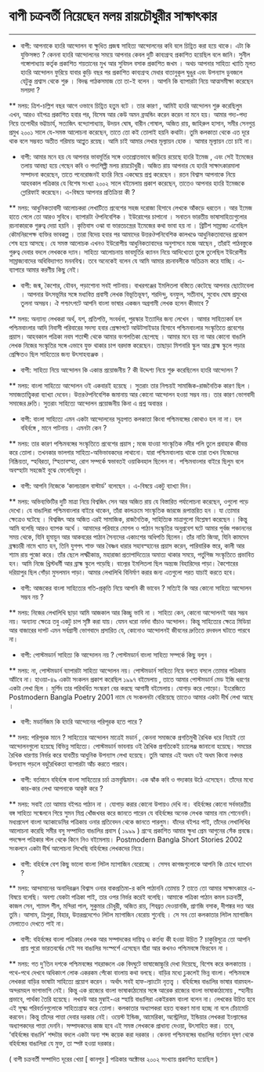 ﻿# বাপী চক্রবর্তী নিয়েছেন মলয় রায়চৌধুরীর সাক্ষাৎকার
-----------------

* বাপী: আপনাকে হাংরি আন্দোলন বা ক্ষুধিত প্রজন্ম সাহিত্য আন্দোলনের কবি বলে চিহ্ণিত করা হয়ে থাকে। এটা কি যুক্তিসঙ্গত ? কেননা হাংরি আন্দোলনের সময়ে আপনার কেবল দুটি কাব্যগ্রন্হ প্রকাশিত হয়েছিল বলে জানি। সুনীল গঙ্গোপাধ্যায় কর্তৃক প্রকাশিত শয়তানের মুখ আর সুবিমল বসাক প্রকাশিত জখম । অথচ আপনার সাহিত্য খ্যাতি মূলত হাংরি আন্দোলন ফুরিয়ে যাবার কুড়ি বছর পর প্রকাশিত কাব্যগ্রন্হ মেধার বাতানুকূল ঘুঙুর এবং উপন্যাস ডুবজলে যেটুকু প্রশ্বাস থেকে শুরু । বিদগ্ধ পাঠকসমাজ তো তা-ই বলেন । আপনি কি ব্যাপারটা নিয়ে আত্মসমীক্ষা করেছেন মলয়দা ?

** মলয়: ত্রিশ-চল্লিশ বছর আগে ওভাবে চিহ্ণিত হতুম বটে । তার কারণ , আমিই হাংরি আন্দোলন শুরু করেছিলুম এখন, আরও বইপত্র প্রকাশিত হবার পর, বিসেষ আর কেউ অমন ব্রঅন্ডিং করেন করেন না মনে হয়। আমার গদ্য-পদ্য নিয়ে তপোধীর ভট্টাচার্য, সত্যজিৎ বন্দ্যোপাধ্যায়, উদয়ন ঘোষ, বারীন গোষাল, অজিত রায়, জাহিরুল হাসান, সমীর সেনগুপ্ত প্রমুখ ২০০১ সালে যে-সমস্ত আলোচনা করেছেন, তাতে তো কই তোলাই হয়নি কথাটা। তুমি কলকাতা থেকে এত দূরে থাক বলে সম্ভবত অতীত গরিমায় আপ্লুত রয়েছ। আমি চাই আমার লেখার মূল্যায়ন হোক । আমার মূল্যায়ন তো চাই না।

* বাপী: আমার মনে হয় যে আপনার ভাবমূর্তির সঙ্গে ওতপ্রোতভাবে জড়িয়ে রয়েছে হাংরি ইমেজ , এবং সেই ইমেজের তলায় আবছা হয়ে গেছেন কবি ও গদ্যশিল্পী মলয় রায়চৌধুরী। অজিত রায় আপনার যে হাংরি সাক্ষাৎকারমালা সম্পাদনা করেছেন, তাতে পনেরোজনই হাংরি নিয়ে একঘেয়ে প্রশ্ন করেছেন । রতন বিশ্বাস আপনাকে নিয়ে আহবকাল পত্রিকার যে বিশেষ সংখ্যা ২০০২ সালে বইমেলায় প্রকাশ করেছেন, তাতেও আপনার হাংরি ইমেজকে গ্লোরিফাই করেছেন। এ-বিষয়ে আপনার প্রতিক্রিয়া কী ?

**  মলয়: আধুনিকতাবাদী আলোচকরা লেখাটিতে প্রবেশের সহজ দরোজা হিসাবে লেখকে আঁকড়ে ধরতেন । আর ইমেজ হাতে পেলে তো আরও সুবিধে। ব্যাপারটা ঔপনিবেশিক । ইউরোপের চাপানো । সনাতন ভারতীয় ভাষাসাহিত্যগুলোর রচনাকারকে গুরুত্ব দেয়া হয়নি । কৃত্তিবাস ওঝা বা ভারতচন্দ্রের ইমেজের কথা ভাবা হয় না । ব্রিটিশ সাম্রাজ্য এনেছিল কৌমনিরপেক্ষ ব্যক্তির ভাবকল্প । তারা বিদেয় হবার পর আমাদের উত্তরঔপনিবেশিক কালখণ্ডে আধুনিকতাবাদের প্রকোপ শেষ হয়ে আসছে। যে সমস্ত আলোচক এখনও ইউরোপীয় আধুনিকতাবাদের অনুশাসনে মজে আছেন , তাঁরাই পাঠবস্তুকে গুরুত্ব দেবার বদলে লেখককে দ্যান। সাহিত্য আলোচনায় ভাবমূর্তির ক্যানন নিয়ে আদিখ্যেতা তুঙ্গে তুলেছিল ইউরোপীয় সাম্রাজ্যবাদের অধিবিদ্যাগত মননবিশ্ব। তবে অনেকেই বলেন যে আমি আমার রচনাবলীকে অতিক্রম করে যাচ্ছি। এ-ব্যাপারে আমার করণীয় কিছু নেই।

* বাপী: জন্ম, কৈশোর, যৌবন, পড়াশোনা সবই পাটনায়। বাখরগঞ্জের ইমলিতলা বস্তিতে কেটেছে আপনার ছোটোবেলা । আপনার উৎসভূমির সঙ্গে মধ্যবিত্ত প্রবাসী লেখক বিভূতিভূষণ, শরদিন্দু, বনফুল, সতীনাথ, সুবোধ ঘোষ প্রমুখের তুলনা অসম্ভব। ঐ পশ্চাৎপটে আপনি বাংলা ভাষার একজন অগ্রগামী লেখক হলেন কীভাবে ?

**  মলয়: অন্যান্য লেখকরা অর্থ, যশ, প্রতিপত্তি, সংবর্ধনা, পুরস্কার ইত্যাদির জন্য লেখেন । আমার সাহিত্যকর্ম হল পশ্চিমবাংলার আদি নিবাসী পরিবারের সদস্য হবার প্রেক্ষাপটে আউটসাইডার হিসাবে পশ্চিমবাংলার সংস্কৃতিতে প্রবেশের প্রয়াস। আহবকাল পত্রিকা নবম শতাব্দী থেকে আমার বংশলতিকা ছেপেছে । আমার মনে হয় না আর কোনো বাঙালি লেখক নিজের সংস্কৃতির সঙ্গে এভাবে যুক্ত থাকার চাপ বরদাস্ত করেছেন। তাছাড়া মিশনারি স্কুল আর ব্রাহ্ম স্কুলে পড়ার প্রেক্ষিতও ছিল সাহিত্যের জন্য উৎসাহব্যঞ্জক ।

* বাপী: সাহিত্য নিয়ে আন্দোলন কি একান্ত প্রয়োজনীয় ? কী উদ্দেশ্য নিয়ে শুরু করেছিলেন হাংরি আন্দোলন ?

**  মলয়: বাংলা সাহিত্যে আন্দোলন ওই একবারই হয়েছে । সুতরাং তার নিশ্চয়ই সামাজিক-রাজনৈতিক কারণ ছিল । সমাজতাত্ত্বিকরা ব্যাখ্যা দেবেন। উত্তরঔপনিবেশিক জমানায় আর কোনো আন্দোলন হওয়া সম্ভব নয়। তার কারণ ভোগবাদী সমাজের দ্রুতি। সুতরাং সাহিত্যে আন্দোলন প্রয়োজনীয় কিনা এ প্রশ্ন অবান্তর ।

* বাপী: বাংলা সাহিত্যে এমন একটা আন্দোলনের সূত্রপাত কলকাতা কিংবা পশ্চিমবঙ্গের কোথাও হল না না। হল বহির্বঙ্গে , মানে পাটনায় । এমনটা কেন ?

**  মলয়: তার কারণ পশ্চিমবঙ্গের সংস্কৃতিতে প্রবেশের প্রয়াস ; মজে যাওয়া সাংস্কৃতিক নদীর পলি তুলে প্রবাহকে জীবন্ত করে তোলা। তখনকার ভালগার সাহিত্য-অভিভাবকদের লাথানো। যারা পশ্চিমবাংলায় থাকে তারা তখন নিজেদের নিষ্ক্রিয়তা, স্হবিরতা, স্হিতাবস্হা, রোগ সম্পর্কে স্বভাবতই ওয়াকিবহাল ছিলেন না। পশ্চিমবাংলার বাইরে ছিলুম বলে অবস্হাটা সহজেই বুঝে ফেলেছিলুম ।

* বাপী: আপনি নিজেকে ‘কালচারাল বাস্টার্ড’ বলেছেন । এ-বিষয়ে একটু ব্যাখ্যা দিন।

**  মলয়: অভিব্যক্তিটির দুটি মাত্রা নিয়ে বিশ্বজিৎ সেন আর অজিত রায় যে বিস্তারিত পর্যালোচনা করেছেন, ওগুলো পড়ে দেখো। যে বাঙালিরা পশ্চিমবাংলার বাইরে থাকেন, তাঁরা কালক্রমে সাংস্কৃতিক জারজে রূপান্তরিত হন । যা তোমার ক্ষেত্রেও ঘটেছে । বিশ্বজিৎ আর অজিত এরই সামাজিক, রাজনৈতিক, সাহিত্যিক মাত্রাগুলো বিশ্লেষণ করেছেন । কিন্তু আমি বলেছি আরও ব্যাপক অর্থে । আমাদের পরিবারে মোগল ও পাঠান সংস্কৃতির অনুপ্রবেশ ঘটে আমার পূর্বজ পঞ্চাননের সময় থেকে, যিনি হুমায়ুন আর আকবরের পাঠান সৈন্যদের একাংশের অধিপতি ছিলেন। তাঁর নাতি জিআ, যিনি কামদেব ব্রহ্মচারী নামে খ্যাত হন, তিনি যুগপৎ শাক্ত আর বৈষ্ণব ধারার সহাবস্হানের প্রয়াস করেন, পারিবারিক স্তরে, কালী আর শ্যাম রায় পুজো করে। তাঁর ছেলে লক্ষ্মীকান্ত, মহারাজা প্রতাপাদিত্যের অমাত্য থাকার সময়ে, পর্তুগিজ সংস্কৃতিতে প্রভাবিত হন। আমি নিজে খ্রিস্টধর্মী আর ব্রাহ্ম স্কুলে পড়েছি। বাল্যের ইমলিতলা ছিল অন্ত্যজ বিহারিদের পাড়া। কৈশোরের দরিয়াপুর ছিল গোঁড়া মুসলমান পাড়া। আমার লেখালিখি বিনির্মাণ করার জন্য এতগুলো পরত যাচাই করতে হবে।

* বাপী: আজকের বাংলা সাহিত্যের গতি-প্রকৃতি নিয়ে আপনি কী ভাবেন ? সত্যিই কি আর কোনো সাহিত্য আন্দোলন সম্ভব নয় ?

**  মলয়: নিজের লেখালিখি ছাড়া আমি আজকাল আর কিচ্ছু ভাবি না । সাহিত্য কেন, কোনো আন্দোলনই আর সম্ভব নয়। অন্যান্য ক্ষেত্রে তবু একটু চাপ সৃষ্টি করা যায়। যেমন ধরো নর্মদা বাঁচাও অন্দোলন। কিন্তু সাহিত্যের ক্ষেত্রে মিডিয়া আর বাজারের দাপট এমন সর্বগ্রাসী ভোগবাদে প্রসারিত যে, কোনোও আন্দোলনই জীবনের দ্রুতিতে রদবদল ঘটাতে পারবে না।

* বাপী: পোস্টমডার্ন সাহিত্য কি আন্দোলন নয় ? পোস্টমডার্ন বাংলা সাহিত্য সম্পর্কে কিছু বলুন ।

**  মলয়: না, পোস্টমডার্ন ব্যাপারটা সাহিত্য আন্দোলন নয়। পোস্টমডার্ন সাহিত্য নিয়ে বলতে বসলে তোমার পত্রিকায় আঁটবে না। হাওয়া-৪৯ একটা সংকলন প্রকাশ করেছিল ১৯৯৭ বইমেলায় , তাতে আমার পোস্টমডার্ন মেড ইজি ধরণের একটা লেখা ছিল । মুর্শিদ তার পরিবর্ধিত সংস্করণ বের করছে আগামী বইমেলায়। যোগাড় করে পোড়ো। ইংরেজিতে Postmodern Bangla Poetry 2001 নামে যে সংকলনটা বেরিয়েছে তাতেও আমার একটা দীর্ঘ লেখা আছে ।

* বাপী: মডার্নিজম কি হাংরি আন্দোনের পরিপূরক হতে পারে ?

**  মলয়: পরিপূরক মানে ? সাহিত্যের আন্দোলন মাত্রেই মডার্ন , কেননা সমাজকে প্রগতিমুখী রৈখিক ধরে নিয়েই তো আন্দোলনগুলো হয়েছে বিভিন্ন সাহিত্যে। পোস্টমডার্ন ভাবনায় ওই রৈখিক প্রগতিকেই চ্যালেঞ্জ জানানো হয়েছে। সময়ের রৈখিক ধারণায় নির্ভর করে যাবতীয় আধুনিক উপন্যাস লেখা হয়েছে। তুমি আমার এই অধম ওই অধম কিংবা নখদন্ত উপন্যাস পড়লে বহুরৈখিকতা ব্যাপারটা আঁচ করতে পারবে।

* বাপী: বর্তমানে বহির্বঙ্গে বাংলা সাহিত্যের চর্চা ক্রমবৃদ্ধিমান। এক ঝাঁক কবি ও গদ্যকার উঠে এসেছেন। তাঁদের মধ্যে কার-কার লেখা আপনাকে আকৃষ্ট করে ?

**  মলয়: সবাই তো আমায় বইপত্র পাঠান না । যোগাড় করার কোনো উপায়ও দেখি না। বহির্বঙ্গের কোনো সর্বভারতীয় বঙ্গ সাহিত্য সন্মেলনে গিয়ে সুমন মিশ্র খোঁজখবর করে জানতে পারেন যে বহির্বঙ্গের অনেক লেখক আমার নাম শোনেননি। মধ্যপ্রদেশ বাংলা অ্যাকাডেমির পত্রিকায় ওনার প্রতিবেদন থেকে জানতে পারলুম। যাঁদের বইপত্র পাই, তাঁদের লেখালিখির আলোচনা করেছি সমীর বসু সম্পাদিত বাঙালির প্রবাস ( ১৯৯৯ ) গ্রন্হে প্রকাশিত আমার ক্ষুধা প্রেম আগুনের সেঁক প্রবন্ধে। পদক্ষেপ পত্রিকার স্টল থেকে কিনে নিও বইমেলায়। Postmodern Bangla Short Stories 2002 সংকলনে একটা দীর্ঘ আলোচনা লিখেছি বহির্বঙ্গের লেখকদের নিয়ে।

* বাপী: বহির্বঙ্গে বেশ কিছু ভালো বাংলা লিটল ম্যাগাজিন বেরোচ্ছে । সেসব কাগজগুলোকে আপনি কি চোখে দ্যাখেন ?

**  মলয়: আন্দামানের অনাদিরঞ্জন বিশ্বাস ওনার বাকপ্রতিমা-র কপি পাঠাননি তোমায় ? তাতে তো আমার সাক্ষাৎকারে এ-বিষয়ে বলেছি। অবশ্য যেকটা পত্রিকা পাই, তার ওপর নির্ভর করেই বলেছি। আমাকে পত্রিকা পাঠান কমল চক্রবর্তী, কাজল সেন, শ্যামল শীল, মন্দিরা পাল, সুকুমার চৌধুরী, অজিত রায়, শিবব্রত দেওয়ানজি, প্রাণজি বসাক, দীপঙ্কর দত্ত আর তুমি। আসাম, ত্রিপুরা, বিহার, উত্তরপ্রদেশেও লিটল ম্যাগাজিন বেরোয় শুনেছি । সে সব তো কলকাতার লিটল ম্যাগাজিন মেলাতেও দেখতে পাই না।

* বাপী: বহির্বঙ্গের বাংলা পত্রিকার লেখক আর সম্পাদকের দায়িত্ব ও কর্তব্য কী হওয়া উচিত ? চাকুরিসূত্রে তো আপনি প্রায় পুরো ভারতবর্ষের সেই সব বাঙালির সংস্পর্শে এসেছেন যাঁরা আর কখনও পশ্চিমবঙ্গে ফিরবেন না ।

**  মলয়: গত দু’তিন দশকে পশ্চিমবঙ্গের শহরাঞ্চলে এক বিদঘুটে ভাষাজোচ্চুরি দেখা দিয়েছে, বিশেষ করে কলকাতায় । পথে-পথে দেখবে অধিকাংশ লোক একরকম পেঁকো বাংলায় কথা বলছে। বাড়ির মধ্যে ঢুকলেই ভিন্ন বাংলা। পশ্চিমবঙ্গে লেখকরা বাড়ির ভাষাটা সাহিত্যে প্রয়োগ করেন । অর্থাৎ সবই হাফ-ল্যাংটো নৃতত্ত্ব । বহির্বঙ্গের বাঙালির ভাষার বারমহল-অন্দরমহল ভাগাভাগি নেই। কিন্তু এক রাজ্যের বাংলা ভাষাকাঠামোর সঙ্গে আরেক রাজ্যের বাংলা ভাষাকাঠামোয় , স্হানীয় প্রভাবে, পার্থক্য তৈরি হয়েছে। লখনউ আর মুম্বাই-এর স্হায়ি বাঙালিরা একইরকম বাংলা বলেন না। লেখকের উচিত হবে এই সূক্ষ্ম পরিবর্তনগুলোকে সাহিত্যগ্রাহ্য করে তোলা। কলকাতার অধ্যাপকরা হয়ত ব্যকরণ মানা হচ্ছে না বলে চেঁচামেচি করবেন। কিন্তু তাঁদের পাত্তা দেবার দরকার নেই। ওয়েস্ট ইন্ডিজ, আমেরিকা, অস্ট্রেলিয়া, ইন্ডিয়ার লেখকরা ইংল্যান্ডের অধ্যাপকদের পাত্তা দেননি। সম্পাদকদের কাজ হবে এই সমস্ত লেখককে প্রাধান্য দেওয়া, উৎসাহিত করা। তবে, ‘বহির্বঙ্গের বাঙালি’ শব্দটার বদলে একটা অন্য শব্দ কয়েক করা দরকার । কেননা পশ্চিমবঙ্গের বাঙালির বর্তমান দূষণ থেকে বহির্বঙ্গের বাঙালিরা যে মুক্ত, তা স্পষ্ট হওয়া দরকার।

( বাপী চক্রবর্তী সম্পাদিত দূরের খেয়া [ কানপুর ] পত্রিকার অক্টোবর ২০০২ সংখ্যায় প্রকাশিত হয়েছিল )